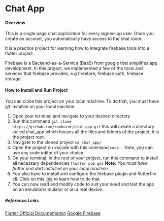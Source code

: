 # Chat App

#### Overview

This is a single page chat application for every signed-up user. Once you create an account, you automatically have access to the chat room.

It is a practice project for learning how to integrate firebase tools into a flutter project.

Firebase is a Backend-as-a-Service (BaaS) from google that simplifies app development. In this project, we implemented a few of the tools and services that firebase provides, e.g firestore, firebase auth, firebase storage.

#### How to Install and Run Project

You can clone this project on your local machine. To do that, you must have git installed on your local machine.

1. Open your terminal and navigate to your desired directory
2. Run this command `git clone https://github.com/kenbuzor/chat_app.git` this will create a directory called chat_app which houses all the files and folders of the project, it is the project root.
3. Navigate to the cloned project `cd chat_app/`
4. Open the project on vscode with this command `code .` Note, you can use any code editor of your choice.
5. On your terminal, in the root of your project, run this command to install all necessary dependencies `flutter pub get`
   **Note:** _You must have flutter and dart installed on your local machine_
6. You also have to install and configure the firebase plugin and flutterfire cli. Click on this [link](https://firebase.google.com/docs/flutter/setup?platform=ios#initialize-firebase) to learn how to do that
7. You can now read and modify code to suit your need and test the app on an emulator/simulator or on a real device.

##### Reference Links

[Flutter Official Documentation](https://docs.flutter.dev/)
[Google Firebase](https://firebase.google.com)
